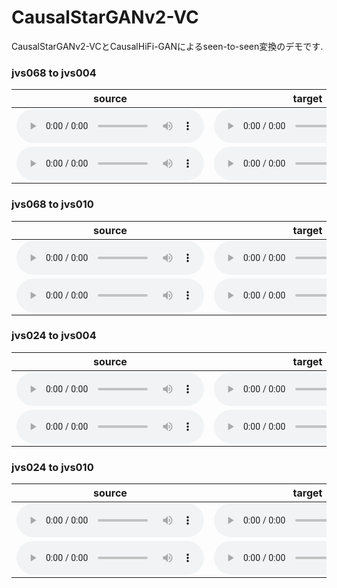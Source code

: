 # CausalStarGANv2-VC
CausalStarGANv2-VCとCausalHiFi-GANによるseen-to-seen変換のデモです.

### jvs068 to jvs004
|source|target|converted|
|:-:|:-:|:-:|
|<audio src="https://github.com/fss1t/fss1t.github.io/blob/main/audio/jvs068_VOICEACTRESS100_096.wav?raw=true" controls></audio>|<audio src="https://github.com/fss1t/fss1t.github.io/blob/main/audio/jvs004_VOICEACTRESS100_096.wav?raw=true" controls></audio>|<audio src="https://github.com/fss1t/fss1t.github.io/blob/main/audio/jvs068_VOICEACTRESS100_096_to_jvs004.wav?raw=true" controls></audio>|
|<audio src="https://github.com/fss1t/fss1t.github.io/blob/main/audio/jvs068_VOICEACTRESS100_097.wav?raw=true" controls></audio>|<audio src="https://github.com/fss1t/fss1t.github.io/blob/main/audio/jvs004_VOICEACTRESS100_097.wav?raw=true" controls></audio>|<audio src="https://github.com/fss1t/fss1t.github.io/blob/main/audio/jvs068_VOICEACTRESS100_097_to_jvs004.wav?raw=true" controls></audio>|

### jvs068 to jvs010
|source|target|converted|
|:-:|:-:|:-:|
|<audio src="https://github.com/fss1t/fss1t.github.io/blob/main/audio/jvs068_VOICEACTRESS100_096.wav?raw=true" controls></audio>|<audio src="https://github.com/fss1t/fss1t.github.io/blob/main/audio/jvs010_VOICEACTRESS100_096.wav?raw=true" controls></audio>|<audio src="https://github.com/fss1t/fss1t.github.io/blob/main/audio/jvs068_VOICEACTRESS100_096_to_jvs010.wav?raw=true" controls></audio>|
|<audio src="https://github.com/fss1t/fss1t.github.io/blob/main/audio/jvs068_VOICEACTRESS100_097.wav?raw=true" controls></audio>|<audio src="https://github.com/fss1t/fss1t.github.io/blob/main/audio/jvs010_VOICEACTRESS100_097.wav?raw=true" controls></audio>|<audio src="https://github.com/fss1t/fss1t.github.io/blob/main/audio/jvs068_VOICEACTRESS100_097_to_jvs010.wav?raw=true" controls></audio>|

### jvs024 to jvs004
|source|target|converted|
|:-:|:-:|:-:|
|<audio src="https://github.com/fss1t/fss1t.github.io/blob/main/audio/jvs024_VOICEACTRESS100_096.wav?raw=true" controls></audio>|<audio src="https://github.com/fss1t/fss1t.github.io/blob/main/audio/jvs004_VOICEACTRESS100_096.wav?raw=true" controls></audio>|<audio src="https://github.com/fss1t/fss1t.github.io/blob/main/audio/jvs024_VOICEACTRESS100_096_to_jvs004.wav?raw=true" controls></audio>|
|<audio src="https://github.com/fss1t/fss1t.github.io/blob/main/audio/jvs024_VOICEACTRESS100_097.wav?raw=true" controls></audio>|<audio src="https://github.com/fss1t/fss1t.github.io/blob/main/audio/jvs004_VOICEACTRESS100_097.wav?raw=true" controls></audio>|<audio src="https://github.com/fss1t/fss1t.github.io/blob/main/audio/jvs024_VOICEACTRESS100_097_to_jvs004.wav?raw=true" controls></audio>|

### jvs024 to jvs010
|source|target|converted|
|:-:|:-:|:-:|
|<audio src="https://github.com/fss1t/fss1t.github.io/blob/main/audio/jvs024_VOICEACTRESS100_096.wav?raw=true" controls></audio>|<audio src="https://github.com/fss1t/fss1t.github.io/blob/main/audio/jvs010_VOICEACTRESS100_096.wav?raw=true" controls></audio>|<audio src="https://github.com/fss1t/fss1t.github.io/blob/main/audio/jvs024_VOICEACTRESS100_096_to_jvs010.wav?raw=true" controls></audio>|
|<audio src="https://github.com/fss1t/fss1t.github.io/blob/main/audio/jvs024_VOICEACTRESS100_097.wav?raw=true" controls></audio>|<audio src="https://github.com/fss1t/fss1t.github.io/blob/main/audio/jvs010_VOICEACTRESS100_097.wav?raw=true" controls></audio>|<audio src="https://github.com/fss1t/fss1t.github.io/blob/main/audio/jvs024_VOICEACTRESS100_097_to_jvs010.wav?raw=true" controls></audio>|
